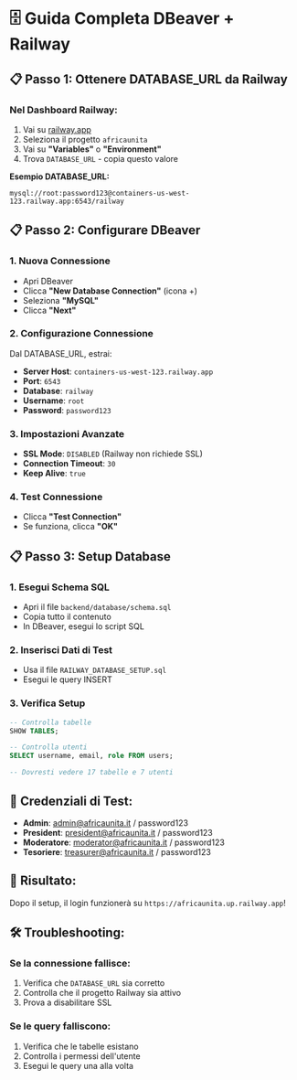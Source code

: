 # 🗄️ Guida Completa DBeaver + Railway

## 📋 **Passo 1: Ottenere DATABASE_URL da Railway**

### Nel Dashboard Railway:
1. Vai su [railway.app](https://railway.app)
2. Seleziona il progetto `africaunita`
3. Vai su **"Variables"** o **"Environment"**
4. Trova `DATABASE_URL` - copia questo valore

**Esempio DATABASE_URL:**
```
mysql://root:password123@containers-us-west-123.railway.app:6543/railway
```

## 📋 **Passo 2: Configurare DBeaver**

### 1. **Nuova Connessione**
- Apri DBeaver
- Clicca **"New Database Connection"** (icona +)
- Seleziona **"MySQL"**
- Clicca **"Next"**

### 2. **Configurazione Connessione**
Dal DATABASE_URL, estrai:
- **Server Host**: `containers-us-west-123.railway.app`
- **Port**: `6543`
- **Database**: `railway`
- **Username**: `root`
- **Password**: `password123`

### 3. **Impostazioni Avanzate**
- **SSL Mode**: `DISABLED` (Railway non richiede SSL)
- **Connection Timeout**: `30`
- **Keep Alive**: `true`

### 4. **Test Connessione**
- Clicca **"Test Connection"**
- Se funziona, clicca **"OK"**

## 📋 **Passo 3: Setup Database**

### 1. **Esegui Schema SQL**
- Apri il file `backend/database/schema.sql`
- Copia tutto il contenuto
- In DBeaver, esegui lo script SQL

### 2. **Inserisci Dati di Test**
- Usa il file `RAILWAY_DATABASE_SETUP.sql`
- Esegui le query INSERT

### 3. **Verifica Setup**
```sql
-- Controlla tabelle
SHOW TABLES;

-- Controlla utenti
SELECT username, email, role FROM users;

-- Dovresti vedere 17 tabelle e 7 utenti
```

## 🔐 **Credenziali di Test:**
- **Admin**: admin@africaunita.it / password123
- **President**: president@africaunita.it / password123
- **Moderatore**: moderator@africaunita.it / password123
- **Tesoriere**: treasurer@africaunita.it / password123

## 🎯 **Risultato:**
Dopo il setup, il login funzionerà su `https://africaunita.up.railway.app`!

## 🛠️ **Troubleshooting:**

### Se la connessione fallisce:
1. Verifica che `DATABASE_URL` sia corretto
2. Controlla che il progetto Railway sia attivo
3. Prova a disabilitare SSL

### Se le query falliscono:
1. Verifica che le tabelle esistano
2. Controlla i permessi dell'utente
3. Esegui le query una alla volta
